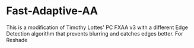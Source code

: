 # Fast-Adaptive-AA
This is a modification of Timothy Lottes' PC FXAA v3 with a different Edge Detection algorithm that prevents blurring and catches edges better. For Reshade
